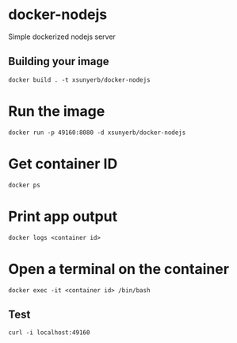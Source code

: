# docker-nodejs
Simple dockerized nodejs server

## Building your image
```
docker build . -t xsunyerb/docker-nodejs
```

# Run the image
```
docker run -p 49160:8080 -d xsunyerb/docker-nodejs
```

# Get container ID
```
docker ps
```

# Print app output
```
docker logs <container id>
```

# Open a terminal on the container
```
docker exec -it <container id> /bin/bash
```

## Test
```
curl -i localhost:49160
```